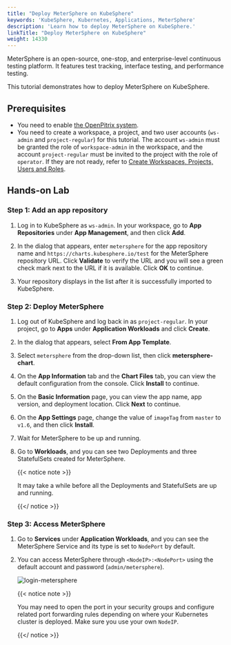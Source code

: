 ```yaml
---
title: "Deploy MeterSphere on KubeSphere"
keywords: 'KubeSphere, Kubernetes, Applications, MeterSphere'
description: 'Learn how to deploy MeterSphere on KubeSphere.'
linkTitle: "Deploy MeterSphere on KubeSphere"
weight: 14330
---
```


MeterSphere is an open-source, one-stop, and enterprise-level continuous testing platform. It features test tracking, interface testing, and performance testing.

This tutorial demonstrates how to deploy MeterSphere on KubeSphere.

## Prerequisites

- You need to enable [the OpenPitrix system](../../../pluggable-components/app-store/).
- You need to create a workspace, a project, and two user accounts (`ws-admin` and `project-regular`) for this tutorial. The account `ws-admin` must be granted the role of `workspace-admin` in the workspace, and the account `project-regular` must be invited to the project with the role of `operator`. If they are not ready, refer to [Create Workspaces, Projects, Users and Roles](../../../quick-start/create-workspace-and-project/).

## Hands-on Lab

### Step 1: Add an app repository

1. Log in to KubeSphere as `ws-admin`. In your workspace, go to **App Repositories** under **App Management**, and then click **Add**.

2. In the dialog that appears, enter `metersphere` for the app repository name and `https://charts.kubesphere.io/test` for the MeterSphere repository URL. Click **Validate** to verify the URL and you will see a green check mark next to the URL if it is available. Click **OK** to continue.

3. Your repository displays in the list after it is successfully imported to KubeSphere.

### Step 2: Deploy MeterSphere

1. Log out of KubeSphere and log back in as `project-regular`. In your project, go to **Apps** under **Application Workloads** and click **Create**.

2. In the dialog that appears, select **From App Template**.

3. Select `metersphere` from the drop-down list, then click **metersphere-chart**.

4. On the **App Information** tab and the **Chart Files** tab, you can view the default configuration from the console. Click **Install** to continue.

5. On the **Basic Information** page, you can view the app name, app version, and deployment location. Click **Next** to continue.

6. On the **App Settings** page, change the value of `imageTag` from `master` to `v1.6`, and then click **Install**.

7. Wait for MeterSphere to be up and running.

8. Go to **Workloads**, and you can see two Deployments and three StatefulSets created for MeterSphere.
   
   {{< notice note >}}
   
   It may take a while before all the Deployments and StatefulSets are up and running.
   
   {{</ notice >}}

### Step 3: Access MeterSphere

1. Go to **Services** under **Application Workloads**, and you can see the MeterSphere Service and its type is set to `NodePort` by default. 

2. You can access MeterSphere through `<NodeIP>:<NodePort>` using the default account and password (`admin/metersphere`).

   ![login-metersphere](/images/docs/appstore/external-apps/deploy-metersphere/login-metersphere.PNG)

   {{< notice note >}}

   You may need to open the port in your security groups and configure related port forwarding rules depending on where your Kubernetes cluster is deployed. Make sure you use your own `NodeIP`.

   {{</ notice >}}
